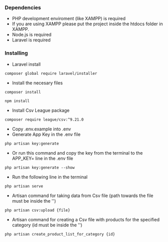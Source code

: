 
### Dependencies

* PHP development enviroment (like XAMPP) is required
* If you are using XAMPP please put the project inside the htdocs folder in XAMPP. 
* Node.js is required
* Laravel is required

### Installing

* Laravel install

```
composer global require laravel/installer
```

* Install the necesary files
```
composer install
```
```
npm install
```

* Install Csv League package

```
composer require league/csv:^9.21.0 
```
* Copy .env.example into .env
* Generate App Key in the .env file
```
php artisan key:generate
```

* Or run this command and copy the key from the terminal to the APP_KEY= line in the .env file
```
php artisan key:generate --show
```

* Run the following line in the terminal
  
```
php artisan serve
```

* Artisan command for taking data from Csv file (path towards the file must be inside the '')
```
php artisan csv:upload {file}
```

* Artisan command for creating a Csv file with products for the specified category (id must be inside the '')
```
php artisan create_product_list_for_category {id}
```
